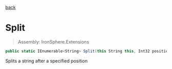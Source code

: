 ﻿

[back](/IronSphere.Extensions/StringExtension)

# Split

> Assembly: IronSphere.Extensions

```csharp
public static IEnumerable<String> Split(this String this, Int32 position)
```

Splits a string after a specified position

 